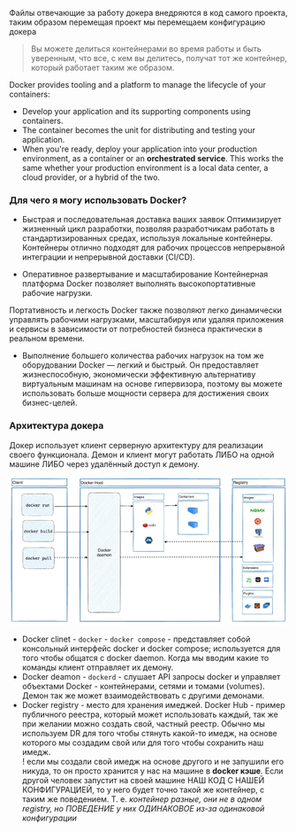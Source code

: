Файлы отвечающие за работу докера внедряются в код самого проекта, таким образом перемещая проект
мы перемещаем конфигурацию докера

> Вы можете делиться контейнерами во время работы и быть уверенным, что все, с кем вы делитесь, получат тот же контейнер, который работает таким же образом.

Docker provides tooling and a platform to manage the lifecycle of your containers:

- Develop your application and its supporting components using containers.
- The container becomes the unit for distributing and testing your application.
- When you're ready, deploy your application into your production environment, as a container or an **orchestrated service**. This works the same whether your production environment is a local data center, a cloud provider, or a hybrid of the two.

### Для чего я могу использовать Docker?
- Быстрая и последовательная доставка ваших заявок
Оптимизирует жизненный цикл разработки, позволяя разработчикам работать в стандартизированных средах, используя локальные контейнеры. Контейнеры отлично подходят для рабочих процессов непрерывной интеграции и непрерывной доставки (CI/CD).

- Оперативное развертывание и масштабирование
Контейнерная платформа Docker позволяет выполнять высокопортативные рабочие нагрузки.

Портативность и легкость Docker также позволяют легко динамически управлять рабочими нагрузками, масштабируя или удаляя приложения и сервисы в зависимости от потребностей бизнеса практически в реальном времени.

- Выполнение большего количества рабочих нагрузок на том же оборудовании
Docker — легкий и быстрый. Он предоставляет жизнеспособную, экономически эффективную альтернативу виртуальным машинам на основе гипервизора, поэтому вы можете использовать больше мощности сервера для достижения своих бизнес-целей.

### Архитектура докера
Докер использует клиент серверную архитектуру для реализации своего функционала. Демон и клиент могут работать ЛИБО на одной машине ЛИБО через удалённый доступ к демону.

![txt](Screenshot_3.png)

- Docker clinet - `docker` - `docker compose` - представляет собой консольный интерфейс docker и docker compose; используется для того чтобы общатся с docker daemon. Когда мы вводим какие то команды клиент отправляет их демону.
- Docker deamon - `dockerd` - слушает API запросы docker и управляет объектами Docker - контейнерами, сетями и томами (volumes). Демон так же может взаимодействовать с другими демонами.
- Docker registry - место для хранения имеджей. Docker Hub - пример публичного реестра, который может использовать каждый, так же при желании можно создать свой, частный реестр. Обычно мы используем DR для того чтобы стянуть какой-то имедж, на основе которого мы создадим свой или для того чтобы сохранить наш имедж. <br>
! если мы создали свой имедж на основе другого и не запушили его никуда, то он просто хранится у нас на машине в **docker кэше**. Если другой человек запустит на своей машине НАШ КОД С НАШЕЙ КОНФИГУРАЦИЕЙ, то у него будет точно такой же контейнер, с таким же поведением. Т. е. *контейнер разные, они не в одном registry, но ПОВЕДЕНИЕ у них ОДИНАКОВОЕ из-за одинаковой конфигурации*


